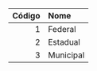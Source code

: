  | Código | Nome      |
 | -----: | :-------- |
 | 1      | Federal   |
 | 2      | Estadual  |
 | 3      | Municipal |
